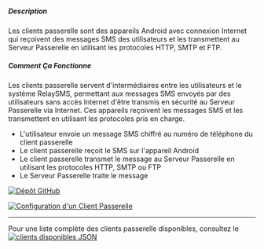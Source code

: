 ##### Description

Les clients passerelle sont des appareils Android avec connexion Internet qui reçoivent des messages SMS des utilisateurs et les transmettent au Serveur Passerelle en utilisant les protocoles HTTP, SMTP et FTP.

##### Comment Ça Fonctionne

Les clients passerelle servent d'intermédiaires entre les utilisateurs et le système RelaySMS, permettant aux messages SMS envoyés par des utilisateurs sans accès Internet d'être transmis en sécurité au Serveur Passerelle via Internet. Ces appareils reçoivent les messages SMS et les transmettent en utilisant les protocoles pris en charge.

- L'utilisateur envoie un message SMS chiffré au numéro de téléphone du client passerelle
- Le client passerelle reçoit le SMS sur l'appareil Android
- Le client passerelle transmet le message au Serveur Passerelle en utilisant les protocoles HTTP, SMTP ou FTP
- Le Serveur Passerelle traite le message

[![Dépôt GitHub](https://img.shields.io/badge/GitHub-Source_Code-black?logo=github)](https://github.com/dekusms/DekuSMS-Android)

[![Configuration d'un Client Passerelle](https://img.shields.io/badge/📚_Docs-Setup_Guide-blue?style=for-the-badge)](https://docs.smswithoutborders.com/docs/Gateway%20Clients%20Guide/GatewayClientsGuide)

---

Pour une liste complète des clients passerelle disponibles, consultez le [![clients disponibles JSON](https://img.shields.io/badge/_Clients_Disponibles-JSON-blue?style=for-the-badge)](https://gatewayserver.smswithoutborders.com/v3/clients)
